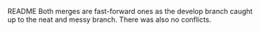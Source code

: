 README
Both merges are fast-forward ones as the develop branch caught up to the neat and messy branch. There was also no conflicts.
